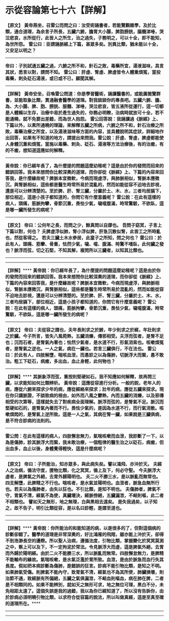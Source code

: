 # 示從容論第七十六【詳解】

**【原文】**
**黃帝燕坐，召雷公而問之曰：汝受術誦書者，若能覽觀雜學，及於比類，通合道理，為余言子所長，五臟六腑，膽胃大小腸，脾胞膀胱，腦髓涕唾，哭泣悲哀，水所從行，此皆人之所生，治之過失，子務明之，可以十全，即不能知，為世所怨。**
**雷公曰：臣請誦脈經上下篇，甚眾多矣。別異比類，猶未能以十全，又安足以明之？**
****
**帝曰：子別試通五臟之過，六腑之所不和，針石之敗，毒藥所宜，湯液滋味，具言其狀，悉言以對，請問不知。**
**雷公曰：肝虛、腎虛、脾虛皆令人體重煩冤，當投毒藥，刺灸砭石湯液，或已或不已，願聞其解。**
****
**【詳解】**
**黃帝安坐，召喚雷公問道：你是學習醫術，誦讀醫書的，或能廣閱覽群書，並能取象比類，貫通融會醫學的道理。對我談談你的專長吧。五臟六腑、膽、為、大小腸、脾、胞、膀胱、服髓、涕唾，哭泣悲哀，皆五液所從運行，這一切都是人體賴以生存，治療中易於產生過失的，你務必明瞭，治病時就放可十全，若不能通曉，就不免要出差錯，而為世人抱怨。**
**雷公回答說：我誦讀過《脈經》上、下篇以外，以素所通曉的理論，來解釋五臟之所病，六腑之所不和，針石治療之所敗，毒藥治療之所宜，以及湯液滋味等方面的內容，並具體說明其症狀，詳細地作出回答，如果有不知道的地方，請提出來問我。雷公說：肝虛、腎虛，脾虛都能使人身體沉重和煩冤，當施以毒藥、刺灸、砭石、湯液等方法治療後，有的治癒，有的不癒，想知道這應如何解釋。**
****
**黃帝說：你已經年長了，為什麼提的問題這麼幼稚呢？這是由於你的發問而招來的錯誤回答。我本來想問你比較深奧的道理，而你卻從《脈經》上、下篇的內容來回答我，是什麼緣故呢？脾脈本宜微軟，今病而現虛浮，與肺脈相似，腎脈本應微沉，與腎脈相似，這些都是醫生時常所易於混亂的，然而如能從容不迫地去診視，還是可以分辨清楚的。至於脾、肝、腎三臟，分屬於土、木、水，三者均居膈下，部位相近，這是小孩子都知道的，你問它有什麼意義呢？**
**雷公說：在此有這樣的病人，頭痛，筋脈拘攣，骨節沉重，畏怯少氣，噦噫腹滿，時常驚駭，不欲臥，這是哪一臟所發生的病呢？**
****
**【原文】**
**帝曰：公何年之長，而問之少，餘真問以自謬也。**
**吾問子窈冥，子言上下篇以對，何也？**
**夫脾虛浮似肺，腎小浮似脾，肝急沉散似腎，此皆工之所時亂也，然從客得之。**
**若夫三臟土木水參居，此童子之所知，問之何也？**
**雷公曰：於此有人，頭痛、筋攣、骨重，怯然少氣，噦、噫、腹滿、時驚不嗜臥，此何臟之發也？脈浮而弦，切之石堅，不知其解，複問所以三臟者，以知其比類也。**
****
****
**【詳解】******
**黃帝說：你已經年長了，為什麼提的問題這麼幼稚呢？這是由於你的發問而招來的錯誤回答。我本來想問你比較深奧的道理，而你卻從《脈經》上、下篇的內容來回答我，是什麼緣故呢？脾脈本宜微軟，今病而現虛浮，與肺脈相似，腎脈本應微沉，與腎脈相似，這些都是醫生時常所易於混亂的，然而如能從容不迫地去診視，還是可以分辨清楚的。至於脾、肝、腎三臟，分屬於土、木、水，三者均居膈下，部位相近，這是小孩子都知道的，你問它有什麼意義呢？**
**雷公說：在此有這樣的病人，頭痛，筋脈拘攣，骨節沉重，畏怯少氣，噦噫腹滿，時常驚駭，不欲臥，這是哪一臟所發生的病呢？**
****
**【原文】**
**帝曰：夫從容之謂也，夫年長則求之於腑，年少則求之於經，年壯則求之於臟。今子所言，皆失八風菀熱，五臟消爍，傳邪相受。夫浮而弦者，是腎不足也；沉而石者，是腎氣內著也；怯然少氣者，是水道不行，形氣消索也。咳嗽煩冤者，是腎氣之逆也。一人之氣，病在一臟也。若言三臟俱行，不在法也。**
**雷公曰：於此有人，四肢解墮，喘咳血泄，而愚診之以為傷肺，切脈浮大而緊，愚不敢治。粗工下砭石，病癒，多出血，血止身輕，此何物也？**
****
**【詳解】******
**其脈象浮而弦，重按則堅硬如石，我不知應如何解釋，故再問三臟，以求能知如何比類辨析。**
**黃帝說：這應從容進行分析。一般的說，老年人的病，應從六腑來探求少年的病，應從經絡來探求；壯年的病，應從五臟來探求。現在你只講脈證，不談致病的根由，如外而八風之鬱熱，內而五臟的消爍，以及邪傳相受的次第等，這樣就失去了對疾病全面理解。脈浮而弦的，是腎氣不足。脈沉而堅硬如石的，是腎氣內著而不行。畏怯少氣的，是因為水道不行，而行氣消散。咳嗽煩悶的，是腎氣上逆所致。這是一人之氣，其病在腎一臟，如果說是三臟俱病，是不符合診病的法則的。**
****
**雷公問：在此有這樣的病人，四肢懈怠無力，氣喘咳嗽而血泄，我診斷了一下，以為是傷肺，診其脈浮大而緊，我未敢治療，一個粗律的醫生治之以砭石，病癒，但出血多，血止以後，身體覺得輕快，這是什麼病呢？**
****
**【原文】**
**帝曰：子所能治，知亦眾多，與此病失矣。譬以鴻飛、亦沖於天。**
**夫經人之治病，循法守度，援物比類，化之冥冥，循上及下，何必守聖。**
**今夫脈浮大虛者，是脾氣之外絕，去胃外歸陽明也。**
**夫二火不勝三水，是以脈亂而無常也。**
**四支解墮，此脾精之不行也。喘咳者，是水氣並陽明也。血泄者，脈急血無所行也。若夫以為傷肺者，由失以狂也。不引比類，是知不明也。**
**夫傷肺者，脾氣不守，胃氣不清，經氣不為使，真臟壞決，經脈傍絕，五臟漏泄，不衄則嘔，此二者不相類也。**
**譬如天之無形，地之無理，白與黑相去遠矣。**
**是失我過矣，以子知之，故不告子，明引比類從容，是以名曰診輕，是謂至道也。**
****
****
**【詳解】******
**黃帝說：你所能治的和能知道的病，以是很多的了，但對這個病的診斷卻錯了。醫學的道理是非常深奧的，好比鴻雁的飛翔，雖亦能上沖於天，卻得不到浩渺長空的邊際。所以聖人治病，遵循法度，引物比類，掌握變化於冥冥莫測之中，察上可以及下，不一定拘泥於常法。令見脈浮大而虛，這是脾氣外絕，去胃而外歸於陽明經。由於二火不能勝三水，所以脈亂而無常。四肢懈怠無力，是脾精不能輸布的緣故。氣喘咳嗽，是水氣泛濫於胃所致。血泄，是由於脈急而血行失其長度。假如把本病診斷為傷肺，是錯誤的狂言。診病不能引物比類，是知之不明。如果肺氣受傷。則脾氣不能內守，致胃氣不清，經氣也不為其所使，肺臟損壞，則治節不通，致經脈有所偏絕，五臟之氣俱漏泄，不衄血則嘔血，病在肺在脾，二者是不相類同的。如果不能辨別，就如天之無形可求，地之無位可理，黑白不分，未免相距太遠了。這個失誤是我的過錯，我以為你已經知道了，所以沒有告訴你，由於診病必須明曉引物比類，以求符合從容篇的說法，所以叫做真經，這是至真至確的道理所在。******
****
****


